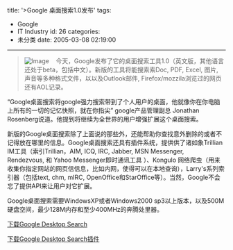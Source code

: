 title: '>Google 桌面搜索1.0发布'
tags:
  - Google
  - IT Industry
id: 26
categories:
  - 未分类
date: 2005-03-08 02:19:00
---

>![Image](http://www.alphatom.com/images/stories/product/googledesktop-logo.gif "Image")    今天，Google发布了它的桌面搜索工具1.0（英文版，其他语言还处于beta，包括中文）。新版的工具将能搜索索Doc, PDF, Excel, 图片, 声音等多种格式文件，以以及Outlook邮件, Firefox/mozzila浏览过的网页还有AOL记录。

“Google桌面搜索将google强力搜索带到了个人用户的桌面，他就像你在你电脑上所有的一切的记忆快照，就在你指尖” google产品管理副总 Jonathan Rosenberg说道。他提到将继续为全世界的用户增强扩展这个桌面搜索。

新版的Google桌面搜索除了上面说的那些外，还能帮助你查找意外删除的或者不记得放在哪里的信息。Google桌面搜索还具有插件系统，提供供了诸如象Trillian IM工具（索引Trillian，AIM, ICQ, IRC, Jabber, MSN Messenger, Rendezvous, 和 Yahoo Messenger即时通讯工具 ）、Kongulo 网络爬虫（用来收集你指定网站的网页信信息，比如内网，使得可以在本地查询），Larry's系列索引器（包括text, chm, mIRC, OpenOffice和StarOffice等）。当然，Google不会忘了提供API来让用户对它扩展。

Google桌面搜索需要WindowsXP或者Windows2000 sp3以上版本，以及500M硬盘空间，最少128M内存和至少400MHz的奔腾处里器。

[下载Google Desktop Search](http://desktop.google.com/)

[下载Google Desktop Search插件](http://desktop.google.com/plugins.html)